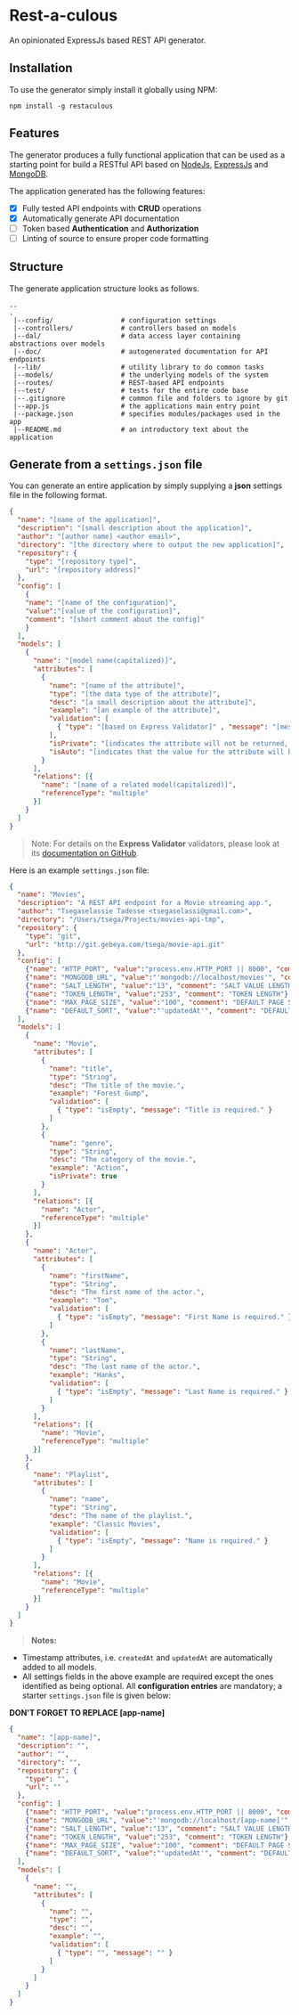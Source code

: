 # Rest-a-culous

An opinionated ExpressJs based REST API generator.

## Installation
To use the generator simply install it globally using NPM:

`npm install -g restaculous`

## Features
The generator produces a fully functional application that can be used as a starting point for build a RESTful API based
on [NodeJs](https://nodejs.org), [ExpressJs](http://expressjs.com) and [MongoDB](https://www.mongodb.com/).

The application generated has the following features:

  - [x] Fully tested API endpoints with **CRUD** operations
  - [x] Automatically generate API documentation
  - [ ] Token based **Authentication** and **Authorization**
  - [ ] Linting of source to ensure proper code formatting

## Structure
The generate application structure looks as follows.
```
..
.
 |--config/                 # configuration settings
 |--controllers/            # controllers based on models
 |--dal/                    # data access layer containing abstractions over models
 |--doc/                    # autogenerated documentation for API endpoints
 |--lib/                    # utility library to do common tasks
 |--models/                 # the underlying models of the system
 |--routes/                 # REST-based API endpoints
 |--test/                   # tests for the entire code base
 |--.gitignore              # common file and folders to ignore by git
 |--app.js                  # the applications main entry point
 |--package.json            # specifies modules/packages used in the app
 |--README.md               # an introductory text about the application
```

## Generate from a `settings.json` file
You can generate an entire application by simply supplying a **json** settings file in the following format.

```json
{
  "name": "[name of the application]",
  "description": "[small description about the application]",
  "author": "[author name] <author email>",
  "directory": "[the directory where to output the new application]",
  "repository": {
    "type": "[repository type]",
    "url": "[repository address]"
  },
  "config": [
    {
    "name": "[name of the configuration]",
    "value":"[value of the configuration]",
    "comment": "[short comment about the config]"
    }
  ],
  "models": [
    {
      "name": "[model name(capitalized)]",
      "attributes": [
        {
          "name": "[name of the attribute]",
          "type": "[the data type of the attribute]",
          "desc": "[a small description about the attribute]",
          "example": "[an example of the attribute]",
          "validation": [
            { "type": "[based on Express Validator]" , "message": "[message to show when validation fails]"}
          ],
          "isPrivate": "[indicates the attribute will not be returned, e.g. password (optional)]",
          "isAuto": "[indicates that the value for the attribute will be generated automatically, e.g. date_created (optional)]"
        }
      ],
      "relations": [{
        "name": "[name of a related model(capitalized)]",
        "referenceType": "multiple"
      }]
    }
  ]
}
```

> Note: For details on the **Express Validator** validators, please look at its [documentation on GitHub](https://github.com/validatorjs/validator.js#validators).

Here is an example `settings.json` file:

```json
{
  "name": "Movies",
  "description": "A REST API endpoint for a Movie streaming app.",
  "author": "Tsegaselassie Tadesse <tsegaselassi@gmail.com>",
  "directory": "/Users/tsega/Projects/movies-api-tmp",
  "repository": {
    "type": "git",
    "url": "http://git.gebeya.com/tsega/movie-api.git"
  },
  "config": [
    {"name": "HTTP_PORT", "value":"process.env.HTTP_PORT || 8000", "comment": "HTTP PORT"},
    {"name": "MONGODB_URL", "value":"'mongodb://localhost/movies'", "comment": "Mongodb URL"},
    {"name": "SALT_LENGTH", "value":"13", "comment": "SALT VALUE LENGTH"},
    {"name": "TOKEN_LENGTH", "value":"253", "comment": "TOKEN LENGTH"},
    {"name": "MAX_PAGE_SIZE", "value":"100", "comment": "DEFAULT PAGE SIZE"},
    {"name": "DEFAULT_SORT", "value":"'updatedAt'", "comment": "DEFAULT SORT FIELD"}
  ],
  "models": [
    {
      "name": "Movie",
      "attributes": [
        {
          "name": "title",
          "type": "String",
          "desc": "The title of the movie.",
          "example": "Forest Gump",
          "validation": [
            { "type": "isEmpty", "message": "Title is required." }
          ]
        },
        {
          "name": "genre",
          "type": "String",
          "desc": "The category of the movie.",
          "example": "Action",
          "isPrivate": true
        }
      ],
      "relations": [{
        "name": "Actor",
        "referenceType": "multiple"
      }]
    },
    {
      "name": "Actor",
      "attributes": [
        {
          "name": "firstName",
          "type": "String",
          "desc": "The first name of the actor.",
          "example": "Tom",
          "validation": [
            { "type": "isEmpty", "message": "First Name is required." }
          ]
        },
        {
          "name": "lastName",
          "type": "String",
          "desc": "The last name of the actor.",
          "example": "Hanks",
          "validation": [
            { "type": "isEmpty", "message": "Last Name is required." }
          ]
        }
      ],
      "relations": [{
        "name": "Movie",
        "referenceType": "multiple"
      }]
    },
    {
      "name": "Playlist",
      "attributes": [
        {
          "name": "name",
          "type": "String",
          "desc": "The name of the playlist.",
          "example": "Classic Movies",
          "validation": [
            { "type": "isEmpty", "message": "Name is required." }
          ]
        }
      ],
      "relations": [{
        "name": "Movie",
        "referenceType": "multiple"
      }]
    }
  ]
}
```

> **Notes:**
 - Timestamp attributes, i.e. `createdAt` and `updatedAt` are automatically added to all models.
 - All settings fields in the above example are required except the ones identified as being optional. All **configuration entries** are mandatory; a starter `settings.json` file is given below:


**DON'T FORGET TO REPLACE [app-name]**

```json
{
  "name": "[app-name]",
  "description": "",
  "author": "",
  "directory": "",
  "repository": {
    "type": "",
    "url": ""
  },
  "config": [
    {"name": "HTTP_PORT", "value":"process.env.HTTP_PORT || 8000", "comment": "HTTP PORT"},
    {"name": "MONGODB_URL", "value":"'mongodb://localhost/[app-name]'", "comment": "Mongodb URL"},
    {"name": "SALT_LENGTH", "value":"13", "comment": "SALT VALUE LENGTH"},
    {"name": "TOKEN_LENGTH", "value":"253", "comment": "TOKEN LENGTH"},
    {"name": "MAX_PAGE_SIZE", "value":"100", "comment": "DEFAULT PAGE SIZE"},
    {"name": "DEFAULT_SORT", "value":"'updatedAt'", "comment": "DEFAULT SORT FIELD"}
  ],
  "models": [
    {
      "name": "",
      "attributes": [
        {
          "name": "",
          "type": "",
          "desc": "",
          "example": "",
          "validation": [
            { "type": "", "message": "" }
          ]
        }
      ]
    }
  ]
}
```

